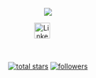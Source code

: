 <p align="center">
  <a href="https://github.com/vibrazzi">
</p>

<p align="center">
  <!-- Typing SVG by DenverCoder1 - https://github.com/DenverCoder1/readme-typing-svg -->
  <a href="https://github.com/vibrazzi/readme-typing-svg">
    <img src="https://readme-typing-svg.demolab.com/?lines=Webert%20Fernandes;%20Desenvolvedor%20Web;Experiência%20UI%2FUX%20Designer;5%2B%20anos%20de%20com%20experiência;%20atendimento%20ao%20cliente;&font=Fira%20Code&center=true&width=440&height=45&color=f75c7e&vCenter=true&pause=1000&size=22" /></a>
</p>

<!-- Social icons section -->
<p align="center">
  <a href="https://www.linkedin.com/in/webert-fernandes-2b6463253/"><img width="32px" alt="LinkedIn" title="LinkedIn" src="https://i.imgur.com/yRpa1dQ.png"/></a>
  &#8287;&#8287;&#8287;&#8287;&#8287;
</p>

<br/>

<!-- Social badges section -->
<!-- Badges with custom icons - https://github.com/vibrazzi/custom-icon-badges -->
<!-- View counter - https://github.com/vibrazzi/Simple-View-Counter -->
<p align="center">
  <a href="https://github.com/vibrazzi?tab=repositories&sort=stargazers">
    <img alt="total stars" title="Total stars on GitHub" src="https://custom-icon-badges.demolab.com/github/stars/vibrazzi?color=55960c&style=for-the-badge&labelColor=488207&logo=star"/></a>
  <a href="https://github.com/vibrazzi?tab=followers">
    <img alt="followers" title="Follow me on Github" src="https://custom-icon-badges.demolab.com/github/followers/vibrazzi?color=236ad3&labelColor=1155ba&style=for-the-badge&logo=person-add&label=Follow&logoColor=white"/></a>

    
</p>

<br/>

